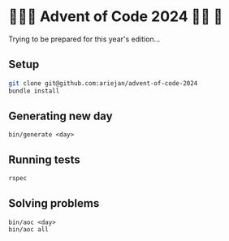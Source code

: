 # 🎅🧩🎄 Advent of Code 2024 🎄🧩 🎅

Trying to be prepared for this year's edition...

## Setup

```sh
git clone git@github.com:ariejan/advent-of-code-2024
bundle install
```

## Generating new day

```
bin/generate <day>
```

## Running tests

```sh
rspec
```

## Solving problems

```
bin/aoc <day>
bin/aoc all
```
